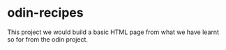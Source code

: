 # odin-recipes
This project we would build a basic HTML page from what we have learnt so for from the odin project.
